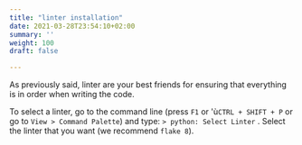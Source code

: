 ```yaml
---
title: "linter installation"
date: 2021-03-28T23:54:10+02:00
summary: ''
weight: 100
draft: false

---
```


As previously said, linter are your best friends for ensuring that everything is in order when writing the code.

To select a linter, go to the command line (press `F1` or 'ù`CTRL + SHIFT + P` or go to `View > Command Palette`) and type: `> python: Select Linter` . Select the linter that you want (we recommend `flake 8`).
